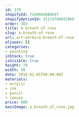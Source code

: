 ```yaml
---
id: 179
shopifyId: 7160664686697
shopifyOptionId: 41114768932969
order: 383
title: A breath of rose
slug: a-breath-of-rose
url: art-works/a-breath-of-rose
aliases: []
categories:
- painting
inStock: true
isVisible: true
height: 70
width: 50
date: 2016-01-01T00:00:00Z
materials:
- acrylic
- ink
- pencil
- canvas
price: 600
mainImage: a_breath_of_rose.jpg
---
```

